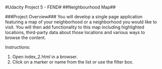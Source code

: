 #Udacity Project 5 - FEND#
##Neighbourhood Map##

###Project Overview###
You will develop a single page application featuring a map of your neighborhood or a neighborhood 
you would like to visit. You will then add functionality to this map including highlighted locations, 
third-party data about those locations and various ways to browse the content.

Instructions:
1. Open index_2.html in a browser.
2. Click on a marker or name from the list or use the filter box.

